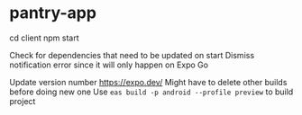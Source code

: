 # pantry-app
cd client
npm start

Check for dependencies that need to be updated on start
Dismiss notification error since it will only happen on Expo Go

Update version number
https://expo.dev/
Might have to delete other builds before doing new one
Use `eas build -p android --profile preview` to build project